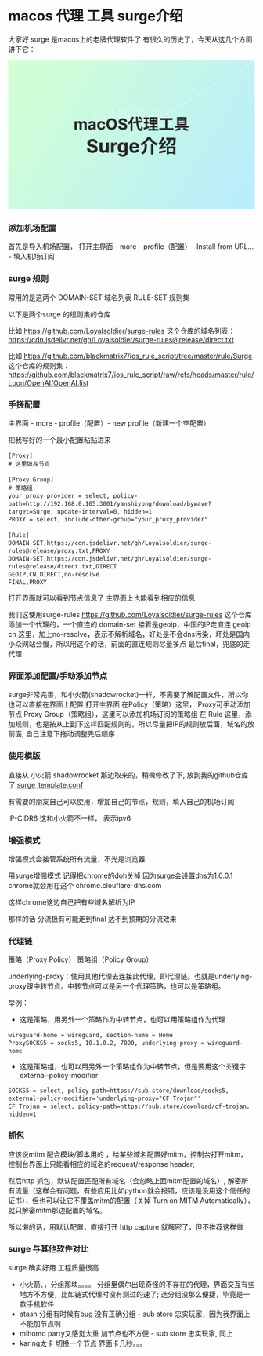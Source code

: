 # macos 代理 工具 surge介绍

大家好
surge 是macos上的老牌代理软件了 有很久的历史了，今天从这几个方面讲下它：

![](surge.png)

### 添加机场配置

首先是导入机场配置，
打开主界面 - more - profile（配置）- Install from URL... - 填入机场订阅

### surge 规则

常用的是这两个
DOMAIN-SET 域名列表
RULE-SET 规则集

以下是两个surge 的规则集的仓库

比如 https://github.com/Loyalsoldier/surge-rules 这个仓库的域名列表： https://cdn.jsdelivr.net/gh/Loyalsoldier/surge-rules@release/direct.txt

比如 https://github.com/blackmatrix7/ios_rule_script/tree/master/rule/Surge 这个仓库的规则集：https://github.com/blackmatrix7/ios_rule_script/raw/refs/heads/master/rule/Loon/OpenAI/OpenAI.list

### 手搓配置

主界面 - more - profile（配置）- new profile（新建一个空配置）

把我写好的一个最小配置粘贴进来

```
[Proxy]
# 这里填写节点

[Proxy Group]
# 策略组
your_proxy_provider = select, policy-path=http://192.168.0.105:3001/yanshiyong/download/bywave?target=Surge, update-interval=0, hidden=1
PROXY = select, include-other-group="your_proxy_provider"

[Rule]
DOMAIN-SET,https://cdn.jsdelivr.net/gh/Loyalsoldier/surge-rules@release/proxy.txt,PROXY
DOMAIN-SET,https://cdn.jsdelivr.net/gh/Loyalsoldier/surge-rules@release/direct.txt,DIRECT
GEOIP,CN,DIRECT,no-resolve
FINAL,PROXY
```
打开界面就可以看到节点信息了
主界面上也能看到相应的信息

我们这使用surge-rules https://github.com/Loyalsoldier/surge-rules 这个仓库
添加一个代理的，一个直连的 domain-set
接着是geoip，中国的IP走直连
geoip cn 这里，加上no-resolve，表示不解析域名，好处是不会dns污染，坏处是国内小众网站会慢，所以用这个的话，前面的直连规则尽量多点
最后final，兜底的走代理

### 界面添加配置/手动添加节点
surge非常完善，和小火箭(shadowrocket)一样，不需要了解配置文件，所以你也可以直接在界面上配置
打开主界面
在Policy（策略）这里， Proxy可手动添加节点
Proxy Group（策略组），这里可以添加机场订阅的策略组
在 Rule 这里，添加规则，也是按从上到下这样匹配规则的，所以尽量把IP的规则放后面，域名的放前面, 自己注意下拖动调整先后顺序

### 使用模版

直接从 小火箭 shadowrocket 那边取来的，稍微修改了下, 放到我的github仓库了 [surge_template.conf](surge_template.conf)

有需要的朋友自己可以使用，增加自己的节点，规则，填入自己的机场订阅

IP-CIDR6 这和小火箭不一样， 表示ipv6

### 增强模式

增强模式会接管系统所有流量，不光是浏览器

用surge增强模式 记得把chrome的doh关掉 因为surge会设置dns为1.0.0.1 chrome就会用在这个 chrome.clouflare-dns.com

这样chrome这边自己把有些域名解析为IP

那样的话 分流极有可能走到final 达不到预期的分流效果

### 代理链

策略（Proxy Policy） 策略组（Policy Group）

underlying-proxy：使用其他代理去连接此代理，即代理链。也就是underlying-proxy跟中转节点。中转节点可以是另一个代理策略，也可以是策略组。

举例：

+ 这是策略，用另外一个策略作为中转节点，也可以用策略组作为代理
```
wireguard-home = wireguard, section-name = Home
ProxySOCKS5 = socks5, 10.1.0.2, 7890, underlying-proxy = wireguard-home
```

+ 这是策略组，也可以用另外一个策略组作为中转节点，但是要用这个关键字external-policy-modifier
```
SOCKS5 = select, policy-path=https://sub.store/download/socks5, external-policy-modifier='underlying-proxy="CF Trojan"'
CF Trojan = select, policy-path=https://sub.store/download/cf-trojan, hidden=1
```

### 抓包

应该说mitm 配合模块/脚本用的 ，给某些域名配置好mitm，控制台打开mitm， 控制台界面上只能看相应的域名的request/response header;

然后http 抓包，默认配置匹配所有域名（会忽略上面mitm配置的域名）, 解密所有流量（这样会有问题，有些应用比如python就会报错，应该是没用这个信任的证书），但也可以让它不覆盖mitm的配置（关掉 Turn on MITM Automatically），就只解密mitm那边配置的域名。

所以懒的话，用默认配置，直接打开 http capture 就解密了，但不推荐这样做

### surge 与其他软件对比

surge 确实好用 工程质量很高

+ 小火箭、，分组那块。。。。 分组里偶尔出现奇怪的不存在的代理，界面交互有些地方不方便，比如链式代理时没有测过的速了; 选分组没那么便捷，毕竟是一款手机软件
+ stash  分组有时候有bug 没有正确分组          - sub store 忠实玩家，因为我界面上不能加节点啊
+ mihomo party又感觉太重  加节点也不方便       - sub store 忠实玩家,  同上
+ karing太卡 切换一个节点 界面卡几秒。。。
